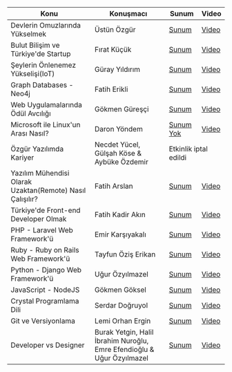 <table>
    <thead>
    <tr>
        <th>Konu</th>
        <th>Konuşmacı</th>
        <th>Sunum</th>
        <th>Video</th>
    </tr>
    </thead>
    <tbody>
    <tr>
        <td>Devlerin Omuzlarında Yükselmek</td>
        <td>Üstün Özgür</td>
        <td><a href="#" target="_blank">Sunum</a></td>
        <td><a href="#" target="_blank">Video</a></td>
    </tr>
    <tr>
        <td>Bulut Bilişim ve Türkiye'de Startup</td>
        <td>Fırat Küçük</td>
        <td><a href="http://slides.com/codvio/pg/" target="_blank">Sunum</a></td>
        <td><a href="#" target="_blank">Video</a></td>
    </tr>
    <tr>
        <td>Şeylerin Önlenemez Yükselişi(IoT)</td>
        <td>Güray Yıldırım</td>
        <td><a href="#" target="_blank">Sunum</a></td>
        <td><a href="#" target="_blank">Video</a></td>
    </tr>
    <tr>
        <td>Graph Databases - Neo4j</td>
        <td>Fatih Erikli</td>
        <td><a href="#" target="_blank">Sunum</a></td>
        <td><a href="#" target="_blank">Video</a></td>
    </tr>
    <tr>
        <td>Web Uygulamalarında Ödül Avcılığı</td>
        <td>Gökmen Güreşçi</td>
        <td><a href="#" target="_blank">Sunum</a></td>
        <td><a href="#" target="_blank">Video</a></td>
    </tr>
    <tr>
        <td>Microsoft ile Linux'un Arası Nasıl?</td>
        <td>Daron Yöndem</td>
        <td><a href="#" target="_blank">Sunum Yok</a></td>
        <td><a href="#" target="_blank">Video</a></td>
    </tr>
    <tr>
        <td>Özgür Yazılımda Kariyer</td>
        <td>Necdet Yücel, Gülşah Köse & Aybüke Özdemir</td>
        <td colspan="2">Etkinlik iptal edildi</td>
    </tr>
    <tr>
        <td>Yazılım Mühendisi Olarak Uzaktan(Remote) Nasıl Çalışılır?</td>
        <td>Fatih Arslan</td>
        <td><a href="#" target="_blank">Sunum</a></td>
        <td><a href="#" target="_blank">Video</a></td>
    </tr>
    <tr>
        <td>Türkiye'de Front-end Developer Olmak</td>
        <td>Fatih Kadir Akın</td>
        <td><a href="#" target="_blank">Sunum</a></td>
        <td><a href="#" target="_blank">Video</a></td>
    </tr>
    <tr>
        <td>PHP - Laravel Web Framework'ü</td>
        <td>Emir Karşıyakalı</td>
        <td><a href="#" target="_blank">Sunum</a></td>
        <td><a href="#" target="_blank">Video</a></td>
    </tr>
    <tr>
        <td>Ruby - Ruby on Rails Web Framework'ü</td>
        <td>Tayfun Öziş Erikan</td>
        <td><a href="#" target="_blank">Sunum</a></td>
        <td><a href="#" target="_blank">Video</a></td>
    </tr>
    <tr>
        <td>Python - Django Web Framework'ü</td>
        <td>Uğur Özyılmazel</td>
        <td><a href="#" target="_blank">Sunum</a></td>
        <td><a href="#" target="_blank">Video</a></td>
    </tr>
    <tr>
        <td>JavaScript - NodeJS</td>
        <td>Gökmen Göksel</td>
        <td><a href="#" target="_blank">Sunum</a></td>
        <td><a href="#" target="_blank">Video</a></td>
    </tr>
    <tr>
        <td>Crystal Programlama Dili</td>
        <td>Serdar Doğruyol</td>
        <td><a href="#" target="_blank">Sunum</a></td>
        <td><a href="#" target="_blank">Video</a></td>
    </tr>
    <tr>
        <td>Git ve Versiyonlama</td>
        <td>Lemi Orhan Ergin</td>
        <td><a href="#" target="_blank">Sunum</a></td>
        <td><a href="#" target="_blank">Video</a></td>
    </tr>
    <tr>
        <td>Developer vs Designer</td>
        <td>Burak Yetgin, Halil İbrahim Nuroğlu, Emre Efendioğlu & Uğur Özyılmazel</td>
        <td><a href="#" target="_blank">Sunum</a></td>
        <td><a href="#" target="_blank">Video</a></td>
    </tr>
    </tbody>
</table>
